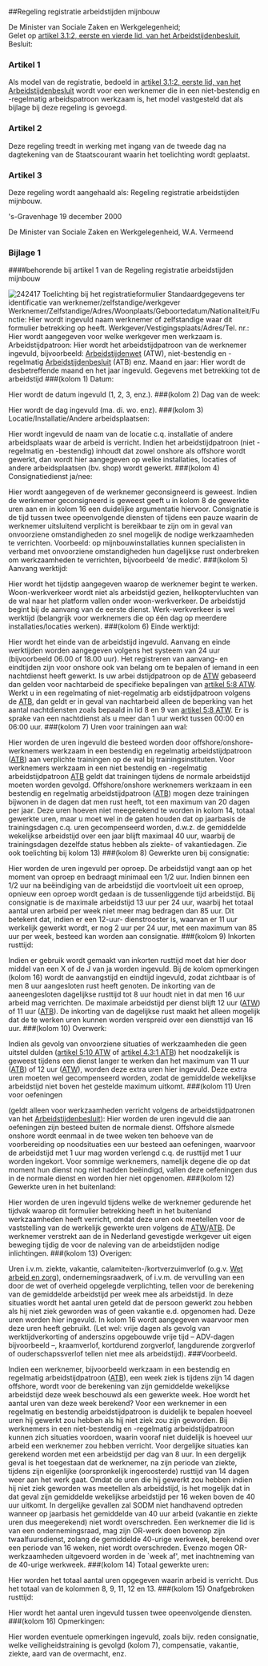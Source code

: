 <meta http-equiv='Content-Type' content='text/html; charset=utf-8' />

##Regeling registratie arbeidstijden mijnbouw 

De Minister van Sociale Zaken en Werkgelegenheid;  
Gelet op [artikel 3.1:2, eerste en vierde lid, van het Arbeidstijdenbesluit](../../../../../../AMvB/arbeidstijdenbesluit/BWBR0007687/README.md),
Besluit:     

### Artikel  1  

Als model van de registratie, bedoeld in [artikel 3.1:2, eerste lid, van het Arbeidstijdenbesluit](../../../../../../AMvB/arbeidstijdenbesluit/BWBR0007687/README.md) wordt voor een werknemer die in een niet-bestendig en -regelmatig arbeidspatroon werkzaam is, het model vastgesteld dat als bijlage bij deze regeling is gevoegd.  

### Artikel  2  

Deze regeling treedt in werking met ingang van de tweede dag na dagtekening van de Staatscourant waarin het toelichting wordt geplaatst.  

### Artikel  3  

Deze regeling wordt aangehaald als: Regeling registratie arbeidstijden mijnbouw. 

's-Gravenhage 
19 december 2000    

De 
Minister van Sociale Zaken en Werkgelegenheid, 
W.A.  Vermeend     

### Bijlage 1  

####behorende bij artikel 1  van de Regeling registratie arbeidstijden mijnbouw

![242417](http://wetten.overheid.nl/Illustration/242417)
Toelichting bij het registratieformulier Standaardgegevens ter identificatie van werknemer/zelfstandige/werkgever Werknemer/Zelfstandige/Adres/Woonplaats/Geboortedatum/Nationaliteit/Functie: Hier wordt ingevuld naam werknemer of zelfstandige waar dit formulier betrekking op heeft. Werkgever/Vestigingsplaats/Adres/Tel. nr.: Hier wordt aangegeven voor welke werkgever men werkzaam is. Arbeidstijdpatroon: Hier wordt het arbeidstijdpatroon van de werknemer ingevuld, bijvoorbeeld: [Arbeidstijdenwet](../../../../../../wet/arbeidstijdenwet/BWBR0007671/README.md) (ATW), niet-bestendig en -regelmatig [Arbeidstijdenbesluit](../../../../../../AMvB/arbeidstijdenbesluit/BWBR0007687/README.md) (ATB) enz. Maand en jaar: Hier wordt de desbetreffende maand en het jaar ingevuld. Gegevens met betrekking tot de arbeidstijd 
###(kolom 1) Datum:

Hier wordt de datum ingevuld (1, 2, 3, enz.). 
###(kolom 2) Dag van de week:

Hier wordt de dag ingevuld (ma. di. wo. enz). 
###(kolom 3) Locatie/Installatie/Andere arbeidsplaatsen:

Hier wordt ingevuld de naam van de locatie c.q. installatie of andere arbeidsplaats waar de arbeid is verricht. Indien het arbeidstijdpatroon (niet -regelmatig en -bestendig) inhoudt dat zowel onshore als offshore wordt gewerkt, dan wordt hier aangegeven op welke installaties, locaties of andere arbeidsplaatsen (bv. shop) wordt gewerkt. 
###(kolom 4) Consignatiedienst ja/nee:

Hier wordt aangegeven of de werknemer geconsigneerd is geweest. Indien de werknemer geconsigneerd is geweest geeft u in kolom 8 de gewerkte uren aan en in kolom 16 een duidelijke argumentatie hiervoor. Consignatie is de tijd tussen twee opeenvolgende diensten of tijdens een pauze waarin de werknemer uitsluitend verplicht is bereikbaar te zijn om in geval van onvoorziene omstandigheden zo snel mogelijk de nodige werkzaamheden te verrichten. Voorbeeld: op mijnbouwinstallaties kunnen specialisten in verband met onvoorziene omstandigheden hun dagelijkse rust onderbreken om werkzaamheden te verrichten, bijvoorbeeld ‘de medic’. 
###(kolom 5) Aanvang werktijd:

Hier wordt het tijdstip aangegeven waarop de werknemer begint te werken. Woon-werkverkeer wordt niet als arbeidstijd gezien, helikoptervluchten van de wal naar het platform vallen onder woon-werkverkeer. De arbeidstijd begint bij de aanvang van de eerste dienst. Werk-werkverkeer is wel werktijd (belangrijk voor werknemers die op één dag op meerdere installaties/locaties werken). 
###(kolom 6) Einde werktijd:

Hier wordt het einde van de arbeidstijd ingevuld. Aanvang en einde werktijden worden aangegeven volgens het systeem van 24 uur (bijvoorbeeld 06.00 of 18.00 uur). Het registreren van aanvang- en eindtijden zijn voor onshore ook van belang om te bepalen of iemand in een nachtdienst heeft gewerkt. Is uw arbei dstijdpatroon op de [ATW](../../../../../../wet/arbeidstijdenwet/BWBR0007671/README.md) gebaseerd dan gelden voor nachtarbeid de specifieke bepalingen van [artikel 5:8 ATW](../../../../../../wet/arbeidstijdenwet/BWBR0007671/README.md). Werkt u in een regelmating of niet-regelmatig arb eidstijdpatroon volgens de [ATB](../../../../../../AMvB/arbeidstijdenbesluit/BWBR0007687/README.md), dan geldt er in geval van nachtarbeid alleen de beperking van het aantal nachtdiensten zoals bepaald in lid 8 en 9 van [artikel 5:8 ATW](../../../../../../wet/arbeidstijdenwet/BWBR0007671/README.md). Er is sprake van een nachtdienst als u meer dan 1 uur werkt tussen 00:00 en 06:00 uur. 
###(kolom 7) Uren voor trainingen aan wal:

Hier worden de uren ingevuld die besteed worden door offshore/onshore- werknemers werkzaam in een bestendig en regelmatig arbeidstijdpatroon ([ATB](../../../../../../AMvB/arbeidstijdenbesluit/BWBR0007687/README.md)) aan verplichte trainingen op de wal bij trainingsinstituten. Voor werknemers werkzaam in een niet bestendig en -regelmatig arbeidstijdpatroon [ATB](../../../../../../AMvB/arbeidstijdenbesluit/BWBR0007687/README.md) geldt dat trainingen tijdens de normale arbeidstijd moeten worden gevolgd. Offshore/onshore werknemers werkzaam in een bestendig en regelmatig arbeidstijdpatroon ([ATB](../../../../../../AMvB/arbeidstijdenbesluit/BWBR0007687/README.md)) mogen deze trainingen bijwonen in de dagen dat men rust heeft, tot een maximum van 20 dagen per jaar. Deze uren hoeven niet meegerekend te worden in kolom 14, totaal gewerkte uren, maar u moet wel in de gaten houden dat op jaarbasis de trainingsdagen c.q. uren gecompenseerd worden, d.w.z. de gemiddelde wekelijkse arbeidstijd over een jaar blijft maximaal 40 uur, waarbij de trainingsdagen dezelfde status hebben als ziekte- of vakantiedagen. Zie ook toelichting bij kolom 13) 
###(kolom 8) Gewerkte uren bij consignatie:

Hier worden de uren ingevuld per oproep. De arbeidstijd vangt aan op het moment van oproep en bedraagt minimaal een 1/2 uur. Indien binnen een 1/2 uur na beëindiging van de arbeidstijd die voortvloeit uit een oproep, opnieuw een oproep wordt gedaan is de tussenliggende tijd arbeidstijd. Bij consignatie is de maximale arbeidstijd 13 uur per 24 uur, waarbij het totaal aantal uren arbeid per week niet meer mag bedragen dan 85 uur. Dit betekent dat, indien er een 12-uur- dienstrooster is, waarvan er 11 uur werkelijk gewerkt wordt, er nog 2 uur per 24 uur, met een maximum van 85 uur per week, besteed kan worden aan consignatie. 
###(kolom 9) Inkorten rusttijd:

Indien er gebruik wordt gemaakt van inkorten rusttijd moet dat hier door middel van een X of de J van ja worden ingevuld. Bij de kolom opmerkingen (kolom 16) wordt de aanvangstijd en eindtijd ingevuld, zodat zichtbaar is of men 8 uur aangesloten rust heeft genoten. De inkorting van de aaneengesloten dagelijkse rusttijd tot 8 uur houdt niet in dat men 16 uur arbeid mag verrichten. De maximale arbeidstijd per dienst blijft 12 uur ([ATW](../../../../../../wet/arbeidstijdenwet/BWBR0007671/README.md)) of 11 uur ([ATB](../../../../../../AMvB/arbeidstijdenbesluit/BWBR0007687/README.md)). De inkorting van de dagelijkse rust maakt het alleen mogelijk dat de te werken uren kunnen worden verspreid over een diensttijd van 16 uur. 
###(kolom 10) Overwerk:

Indien als gevolg van onvoorziene situaties of werkzaamheden die geen uitstel dulden ([artikel 5:10 ATW](../../../../../../wet/arbeidstijdenwet/BWBR0007671/README.md) of [artikel 4.3:1 ATB](../../../../../../AMvB/arbeidstijdenbesluit/BWBR0007687/README.md)) het noodzakelijk is geweest tijdens een dienst langer te werken dan het maximum van 11 uur ([ATB](../../../../../../AMvB/arbeidstijdenbesluit/BWBR0007687/README.md)) of 12 uur ([ATW](../../../../../../wet/arbeidstijdenwet/BWBR0007671/README.md)), worden deze extra uren hier ingevuld. Deze extra uren moeten wel gecompenseerd worden, zodat de gemiddelde wekelijkse arbeidstijd niet boven het gestelde maximum uitkomt. 
###(kolom 11) Uren voor oefeningen

(geldt alleen voor werkzaamheden verricht volgens de arbeidstijdpatronen van het [Arbeidstijdenbesluit](../../../../../../AMvB/arbeidstijdenbesluit/BWBR0007687/README.md)): Hier worden de uren ingevuld die aan oefeningen zijn besteed buiten de normale dienst. Offshore alsmede onshore wordt eenmaal in de twee weken ten behoeve van de voorbereiding op noodsituaties een uur besteed aan oefeningen, waarvoor de arbeidstijd met 1 uur mag worden verlengd c.q. de rusttijd met 1 uur worden ingekort. Voor sommige werknemers, namelijk degene die op dat moment hun dienst nog niet hadden beëindigd, vallen deze oefeningen dus in de normale dienst en worden hier niet opgenomen. 
###(kolom 12) Gewerkte uren in het buitenland:

Hier worden de uren ingevuld tijdens welke de werknemer gedurende het tijdvak waarop dit formulier betrekking heeft in het buitenland werkzaamheden heeft verricht, omdat deze uren ook meetellen voor de vaststelling van de werkelijk gewerkte uren volgens de [ATW](../../../../../../wet/arbeidstijdenwet/BWBR0007671/README.md)/[ATB](../../../../../../AMvB/arbeidstijdenbesluit/BWBR0007687/README.md). De werknemer verstrekt aan de in Nederland gevestigde werkgever uit eigen beweging tijdig de voor de naleving van de arbeidstijden nodige inlichtingen. 
###(kolom 13) Overigen:

Uren i.v.m. ziekte, vakantie, calamiteiten-/kortverzuimverlof (o.g.v. [Wet arbeid en zorg](../../../../../../wet/wet/arbeid/en/zorg/BWBR0013008/README.md)), ondernemingsraadwerk, of i.v.m. de vervulling van een door de wet of overheid opgelegde verplichting, tellen voor de berekening van de gemiddelde arbeidstijd per week mee als arbeidstijd. In deze situaties wordt het aantal uren geteld dat de persoon gewerkt zou hebben als hij niet ziek geworden was of geen vakantie e.d. opgenomen had. Deze uren worden hier ingevuld. In kolom 16 wordt aangegeven waarvoor men deze uren heeft gebruikt. (Let wel: vrije dagen als gevolg van werktijdverkorting of anderszins opgebouwde vrije tijd – ADV-dagen bijvoorbeeld –, kraamverlof, kortdurend zorgverlof, langdurende zorgverlof of ouderschapssverlof tellen niet mee als arbeidstijd). 
###Voorbeeld.

Indien een werknemer, bijvoorbeeld werkzaam in een bestendig en regelmatig arbeidstijdpatroon ([ATB](../../../../../../AMvB/arbeidstijdenbesluit/BWBR0007687/README.md)), een week ziek is tijdens zijn 14 dagen offshore, wordt voor de berekening van zijn gemiddelde wekelijkse arbeidstijd deze week beschouwd als een gewerkte week. Hoe wordt het aantal uren van deze week berekend? Voor een werknemer in een regelmatig en bestendig arbeidstijdpatroon is duidelijk te bepalen hoeveel uren hij gewerkt zou hebben als hij niet ziek zou zijn geworden. Bij werknemers in een niet-bestendig en -regelmatig arbeidstijdpatroon kunnen zich situaties voordoen, waarin vooraf niet duidelijk is hoeveel uur arbeid een werknemer zou hebben verricht. Voor dergelijke situaties kan gerekend worden met een arbeidstijd per dag van 8 uur. In een dergelijk geval is het toegestaan dat de werknemer, na zijn periode van ziekte, tijdens zijn eigenlijke (oorspronkelijk ingeroosterde) rusttijd van 14 dagen weer aan het werk gaat. Omdat de uren die hij gewerkt zou hebben indien hij niet ziek geworden was meetellen als arbeidstijd, is het mogelijk dat in dat geval zijn gemiddelde wekelijkse arbeidstijd per 16 weken boven de 40 uur uitkomt. In dergelijke gevallen zal SODM niet handhavend optreden wanneer op jaarbasis het gemiddelde van 40 uur arbeid (vakantie en ziekte uren dus meegerekend) niet wordt overschreden. Een werknemer die lid is van een ondernemingsraad, mag zijn OR-werk doen bovenop zijn twaalfuursdienst, zolang de gemiddelde 40-urige werkweek, berekend over een periode van 16 weken, niet wordt overschreden. Evenzo mogen OR-werkzaamheden uitgevoerd worden in de `week af', met inachtneming van de 40-urige werkweek. 
###(kolom 14) Totaal gewerkte uren:

Hier worden het totaal aantal uren opgegeven waarin arbeid is verricht. Dus het totaal van de kolommen 8, 9, 11, 12 en 13. 
###(kolom 15) Onafgebroken rusttijd:

Hier wordt het aantal uren ingevuld tussen twee opeenvolgende diensten. 
###(kolom 16) Opmerkingen:

Hier worden eventuele opmerkingen ingevuld, zoals bijv. reden consignatie, welke veiligheidstraining is gevolgd (kolom 7), compensatie, vakantie, ziekte, aard van de overmacht, enz. 
